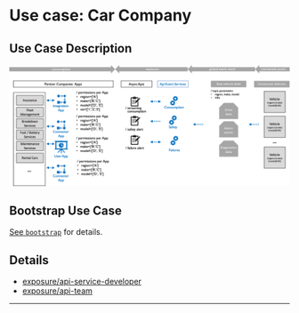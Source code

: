 # Use case: Car Company

## Use Case Description

<p align="center"><img src="../../images/apim.use-case.car-co.png" /></p>


## Bootstrap Use Case

[See `bootstrap`](./bootstrap) for details.

## Details

* [exposure/api-service-developer](./exposure/api-service-developer)
* [exposure/api-team](./exposure/api-team)

---
